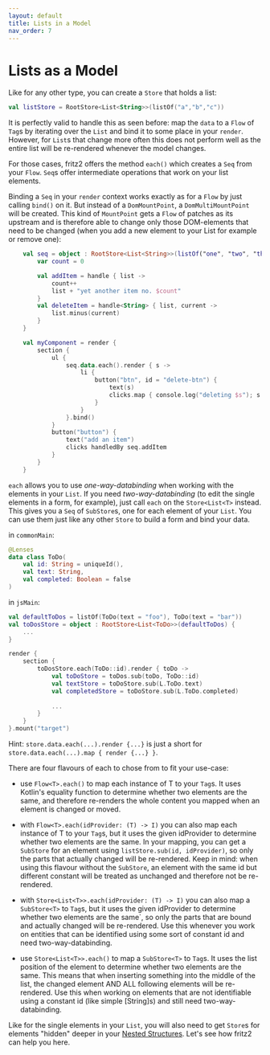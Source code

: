 ```yaml
---
layout: default
title: Lists in a Model
nav_order: 7
---
```

# Lists as a Model

Like for any other type, you can create a `Store` that holds a list:

```kotlin
val listStore = RootStore<List<String>>(listOf("a","b","c"))
```

It is perfectly valid to handle this as seen before: map the `data` to a `Flow` of `Tag`s by iterating over the `List` and bind it to some place in your `render`. However, for `List`s that change more often this does not perform well as the entire list will be re-rendered whenever the model changes.

For those cases, fritz2 offers the method `each()` which creates a `Seq` from your `Flow`. `Seq`s offer intermediate operations that work on your list elements.

Binding a `Seq` in your `render` context works exactly as for a `Flow` by just calling `bind()` on it. But instead of a `DomMountPoint`, a `DomMultiMountPoint` will be created. This kind of `MountPoint` gets a `Flow` of patches as its upstream and is therefore able to change only those DOM-elements that need to be changed (when you add a new element to your List for example or remove one):

```kotlin
    val seq = object : RootStore<List<String>>(listOf("one", "two", "three")) {
        var count = 0

        val addItem = handle { list ->
            count++
            list + "yet another item no. $count"
        }
        val deleteItem = handle<String> { list, current ->
            list.minus(current)
        }
    }

    val myComponent = render {
        section {
            ul {
                seq.data.each().render { s ->
                    li {
                        button("btn", id = "delete-btn") {
                            text(s)
                            clicks.map { console.log("deleting $s"); s } handledBy seq.deleteItem
                        }
                    }
                }.bind()
            }
            button("button") {
                text("add an item")
                clicks handledBy seq.addItem
            }
        }
    }
```

`each` allows you to use _one-way-databinding_ when working with the elements in your `List`. If you need _two-way-databinding_ (to edit the single elements in a form, for example), just call `each` on the `Store<List<T>` instead. 
 This gives you a `Seq` of `SubStore`s, one for each element of your `List`. You can use them just like any other `Store` to build a form and bind your data.

in `commonMain`:
```kotlin
@Lenses
data class ToDo(
    val id: String = uniqueId(),
    val text: String,
    val completed: Boolean = false
)
```

in `jsMain`:
```kotlin
val defaultToDos = listOf(ToDo(text = "foo"), ToDo(text = "bar"))
val toDosStore = object : RootStore<List<ToDo>>(defaultToDos) {
    ...
}

render {
    section {
        toDosStore.each(ToDo::id).render { toDo ->
            val toDoStore = toDos.sub(toDo, ToDo::id)
            val textStore = toDoStore.sub(L.ToDo.text)
            val completedStore = toDoStore.sub(L.ToDo.completed)
            
            ...
        }
    }
}.mount("target")
```
Hint: `store.data.each(...).render {...}` is just a short for `store.data.each(...).map { render {...} }`. 

There are four flavours of each to chose from to fit your use-case:

* use `Flow<T>.each()` to map each instance of T to your `Tag`s. It uses Kotlin's equality function to determine 
whether two elements are the same, and therefore re-renders the whole content you mapped when an element 
is changed or moved.

* with `Flow<T>.each(idProvider: (T) -> I)` you can also map each instance of T to your `Tag`s, but it uses the given 
idProvider to determine whether two elements are the same. In your mapping, you can get a `SubStore` for an 
element using `listStore.sub(id, idProvider)`, so only the parts that actually changed will be re-rendered. 
Keep in mind: when using this flavour without the `SubStore`, an element with the same id but different constant will
 be 
treated as unchanged and therefore not be re-rendered.

* with `Store<List<T>>.each(idProvider: (T) -> I)` you can also map a `SubStore<T>` to `Tag`s, but it uses the given 
idProvider to determine whether two elements are the same`, so only the parts that are bound and  actually 
changed will be re-rendered. Use this whenever you work on entities that can be identified using some sort of constant 
id and need two-way-databinding.

* use `Store<List<T>>.each()` to map a `SubStore<T>` to `Tag`s. It uses the list position of the element to determine 
whether two elements are the same. This means that when inserting something into the middle of the list, the 
changed element AND ALL following elements will be re-rendered. Use this when working on elements that are not 
identifiable using a constant id (like simple [String]s) and still need two-way-databinding. 

Like for the single elements in your `List`, you will also need to get `Store`s for elements "hidden" deeper in your [Nested Structures](NestedStructures.html). Let's see how fritz2 can help you here.
